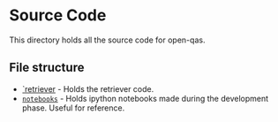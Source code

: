 # Source Code
This directory holds all the source code for open-qas.

## File structure
 * [`retriever](retriever) - Holds the retriever code.
 * [`notebooks`](notebooks) - Holds ipython notebooks made during the development phase. Useful for reference.